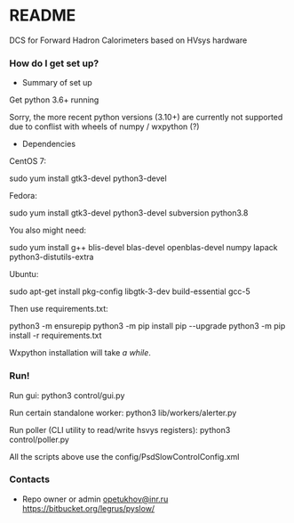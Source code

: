 # README #

DCS for Forward Hadron Calorimeters based on HVsys hardware

### How do I get set up? ###

* Summary of set up

Get python 3.6+ running 

Sorry, the more recent python versions (3.10+) are currently not supported due to conflist with wheels of numpy / wxpython (?)

* Dependencies

CentOS 7:

sudo yum install gtk3-devel python3-devel

Fedora:

sudo yum install gtk3-devel python3-devel subversion python3.8

You also might need: 

sudo yum install g++ blis-devel blas-devel openblas-devel numpy lapack python3-distutils-extra

Ubuntu:

sudo apt-get install pkg-config libgtk-3-dev build-essential gcc-5

Then use requirements.txt:

python3 -m ensurepip
python3 -m pip install pip --upgrade
python3 -m pip install -r requirements.txt

Wxpython installation will take *a while*.

### Run! ###

Run gui: 
python3 control/gui.py

Run certain standalone worker: 
python3 lib/workers/alerter.py

Run poller (CLI utility to read/write hsvys registers):
python3 control/poller.py

All the scripts above use the config/PsdSlowControlConfig.xml 

### Contacts ###

* Repo owner or admin
opetukhov@inr.ru
https://bitbucket.org/legrus/pyslow/

